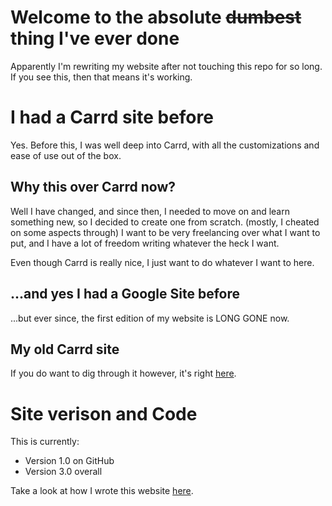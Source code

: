 # Welcome to the absolute ~~dumbest~~ thing I've ever done
Apparently I'm rewriting my website after not touching this repo for so long. If you see this, then that means it's working.

# I had a Carrd site before
Yes. Before this, I was well deep into Carrd, with all the customizations and ease of use out of the box. 

## Why this over Carrd now?
Well I have changed, and since then, I needed to move on and learn something new, so I decided to create one from scratch. (mostly, I cheated on some aspects through) I want to be very freelancing over what I want to put, and I have a lot of freedom writing whatever the heck I want.

Even though Carrd is really nice, I just want to do whatever I want to here.

## ...and yes I had a Google Site before
...but ever since, the first edition of my website is LONG GONE now.

## My old Carrd site
If you do want to dig through it however, it's right [here](https://kirbix12.carrd.co).

# Site verison and Code
This is currently:
- Version 1.0 on GitHub
- Version 3.0 overall

Take a look at how I wrote this website [here](https://github.com/k1yrix/k1yrix.github.io).